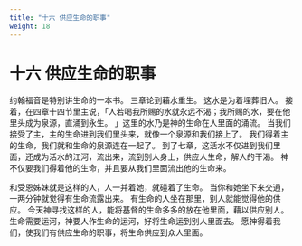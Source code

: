 ```yaml
---
title: "十六 供应生命的职事"
weight: 18
---
```


# 十六 供应生命的职事


约翰福音是特别讲生命的一本书。
三章论到藉水重生。
这水是为着埋葬旧人。
接着，在四章十四节里主说，「人若喝我所赐的水就永远不渴；我所赐的水，要在他里头成为泉源，直涌到永生。
」这里的水乃是神的生命在人里面的涌流。
当我们接受了主，主的生命进到我们里头来，就像一个泉源和我们接上了。
我们得着主的生命，我们就和生命的泉源连在一起了。
到了七章，这活水不仅进到我们里面，还成为活水的江河，流出来，流到别人身上，供应人生命，解人的干渴。
神不仅要我们得着他的生命，并且要从我们里面流出他的生命来。

和受恩姊妹就是这样的人，人一并着她，就碰着了生命。
当你和她坐下来交通，一两分钟就觉得有生命流露出来。
有生命的人坐在那里，别人就能觉得他的供应。
今天神寻找这样的人，能将基督的生命多多的放在他里面，藉以供应别人。
生命需要运河，神要人作生命的运河，好将生命运到别人里面去。
愿神得着我们，使我们有供应生命的职事，将生命供应到众人里面。
